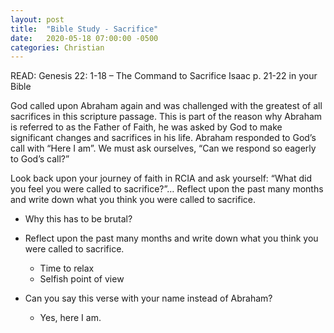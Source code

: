 ```yaml
---
layout: post
title:  "Bible Study - Sacrifice"
date:   2020-05-18 07:00:00 -0500
categories: Christian
---
```


READ: Genesis 22: 1-18 – The Command to Sacrifice Isaac p. 21-22 in your Bible

God called upon Abraham again and was challenged with the greatest of all sacrifices in this scripture passage. This is part of the reason why Abraham is referred to as the Father of Faith, he was asked by God to make significant changes and sacrifices in his life. Abraham responded to God’s call with “Here I am”. We must ask ourselves, “Can we respond so eagerly to God’s call?”

Look back upon your journey of faith in RCIA and ask yourself: “What did you feel you were called to sacrifice?”… Reflect upon the past many months and write down what you think you were called to sacrifice.

* Why this has to be brutal?

* Reflect upon the past many months and write down what you think you were called to sacrifice.
  * Time to relax
  * Selfish point of view
  
* Can you say this verse with your name instead of Abraham?
  * Yes, here I am.
